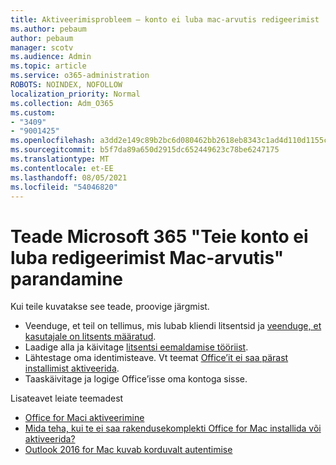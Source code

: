 ```yaml
---
title: Aktiveerimisprobleem – konto ei luba mac-arvutis redigeerimist
ms.author: pebaum
author: pebaum
manager: scotv
ms.audience: Admin
ms.topic: article
ms.service: o365-administration
ROBOTS: NOINDEX, NOFOLLOW
localization_priority: Normal
ms.collection: Adm_O365
ms.custom:
- "3409"
- "9001425"
ms.openlocfilehash: a3dd2e149c89b2bc6d080462bb2618eb8343c1ad4d110d1155c76bc41462efbb
ms.sourcegitcommit: b5f7da89a650d2915dc652449623c78be6247175
ms.translationtype: MT
ms.contentlocale: et-EE
ms.lasthandoff: 08/05/2021
ms.locfileid: "54046820"
---
```

# <a name="fixing-the-microsoft-365-apps-your-account-doesnt-allow-editing-on-a-mac-message"></a>Teade Microsoft 365 "Teie konto ei luba redigeerimist Mac-arvutis" parandamine

Kui teile kuvatakse see teade, proovige järgmist.

- Veenduge, et teil on tellimus, mis lubab kliendi litsentsid ja [veenduge, et kasutajale on litsents määratud](https://docs.microsoft.com/microsoft-365/admin/add-users/add-users). 
- Laadige alla ja käivitage [litsentsi eemaldamise tööriist](https://support.office.com/article/how-to-remove-office-license-files-on-a-mac-b032c0f6-a431-4dad-83a9-6b727c03b193).
- Lähtestage oma identimisteave. Vt teemat [Office’it ei saa pärast installimist aktiveerida](https://support.office.com/article/5efba2b4-b1e6-4e5f-bf3c-6ab945d03dea#bkmk_cantactivate).
- Taaskäivitage ja logige Office’isse oma kontoga sisse.

Lisateavet leiate teemadest
- [Office for Maci aktiveerimine](https://support.office.com/article/activate-office-for-mac-7f6646b1-bb14-422a-9ad4-a53410fcefb2)
- [Mida teha, kui te ei saa rakendusekomplekti Office for Mac installida või aktiveerida?](https://support.office.com/article/5efba2b4-b1e6-4e5f-bf3c-6ab945d03dea#picktab=activation)
- [Outlook 2016 for Mac kuvab korduvalt autentimise](https://docs.microsoft.com/outlook/troubleshoot/sign-in/repeated-prompts-authentication)